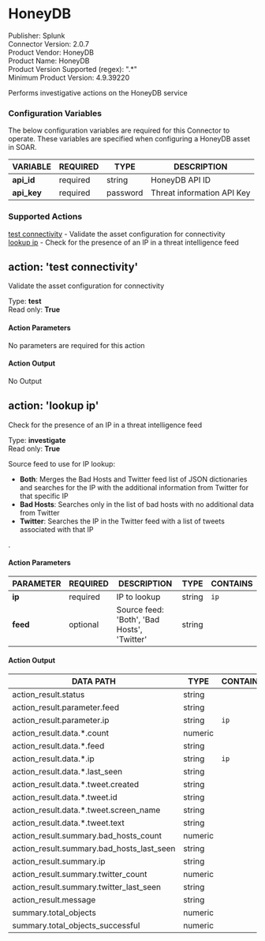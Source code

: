 [comment]: # "Auto-generated SOAR connector documentation"
# HoneyDB

Publisher: Splunk  
Connector Version: 2\.0\.7  
Product Vendor: HoneyDB  
Product Name: HoneyDB  
Product Version Supported (regex): "\.\*"  
Minimum Product Version: 4\.9\.39220  

Performs investigative actions on the HoneyDB service

### Configuration Variables
The below configuration variables are required for this Connector to operate.  These variables are specified when configuring a HoneyDB asset in SOAR.

VARIABLE | REQUIRED | TYPE | DESCRIPTION
-------- | -------- | ---- | -----------
**api\_id** |  required  | string | HoneyDB API ID
**api\_key** |  required  | password | Threat information API Key

### Supported Actions  
[test connectivity](#action-test-connectivity) - Validate the asset configuration for connectivity  
[lookup ip](#action-lookup-ip) - Check for the presence of an IP in a threat intelligence feed  

## action: 'test connectivity'
Validate the asset configuration for connectivity

Type: **test**  
Read only: **True**

#### Action Parameters
No parameters are required for this action

#### Action Output
No Output  

## action: 'lookup ip'
Check for the presence of an IP in a threat intelligence feed

Type: **investigate**  
Read only: **True**

Source feed to use for IP lookup\:<ul><li><b>Both</b>\: Merges the Bad Hosts and Twitter feed list of JSON dictionaries and searches for the IP with the additional information from Twitter for that specific IP</li><li><b>Bad Hosts</b>\: Searches only in the list of bad hosts with no additional data from Twitter</li><li><b>Twitter</b>\: Searches the IP in the Twitter feed with a list of tweets associated with that IP</li></ul>\.

#### Action Parameters
PARAMETER | REQUIRED | DESCRIPTION | TYPE | CONTAINS
--------- | -------- | ----------- | ---- | --------
**ip** |  required  | IP to lookup | string |  `ip` 
**feed** |  optional  | Source feed\: 'Both', 'Bad Hosts', 'Twitter' | string | 

#### Action Output
DATA PATH | TYPE | CONTAINS
--------- | ---- | --------
action\_result\.status | string | 
action\_result\.parameter\.feed | string | 
action\_result\.parameter\.ip | string |  `ip` 
action\_result\.data\.\*\.count | numeric | 
action\_result\.data\.\*\.feed | string | 
action\_result\.data\.\*\.ip | string |  `ip` 
action\_result\.data\.\*\.last\_seen | string | 
action\_result\.data\.\*\.tweet\.created | string | 
action\_result\.data\.\*\.tweet\.id | string | 
action\_result\.data\.\*\.tweet\.screen\_name | string | 
action\_result\.data\.\*\.tweet\.text | string | 
action\_result\.summary\.bad\_hosts\_count | numeric | 
action\_result\.summary\.bad\_hosts\_last\_seen | string | 
action\_result\.summary\.ip | string | 
action\_result\.summary\.twitter\_count | numeric | 
action\_result\.summary\.twitter\_last\_seen | string | 
action\_result\.message | string | 
summary\.total\_objects | numeric | 
summary\.total\_objects\_successful | numeric | 